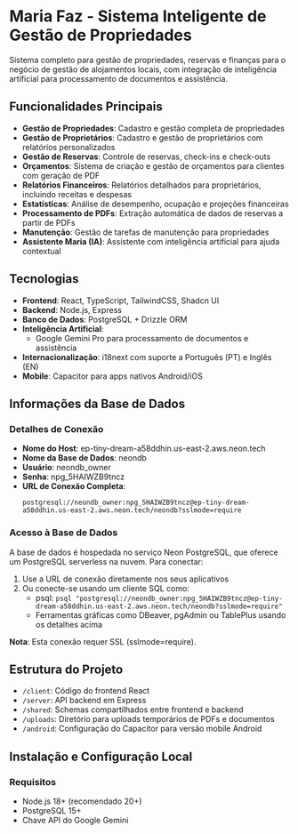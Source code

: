 # Maria Faz - Sistema Inteligente de Gestão de Propriedades

Sistema completo para gestão de propriedades, reservas e finanças para o negócio de gestão de alojamentos locais, com integração de inteligência artificial para processamento de documentos e assistência.

## Funcionalidades Principais

- **Gestão de Propriedades**: Cadastro e gestão completa de propriedades
- **Gestão de Proprietários**: Cadastro e gestão de proprietários com relatórios personalizados
- **Gestão de Reservas**: Controle de reservas, check-ins e check-outs
- **Orçamentos**: Sistema de criação e gestão de orçamentos para clientes com geração de PDF
- **Relatórios Financeiros**: Relatórios detalhados para proprietários, incluindo receitas e despesas
- **Estatísticas**: Análise de desempenho, ocupação e projeções financeiras
- **Processamento de PDFs**: Extração automática de dados de reservas a partir de PDFs
- **Manutenção**: Gestão de tarefas de manutenção para propriedades
- **Assistente Maria (IA)**: Assistente com inteligência artificial para ajuda contextual

## Tecnologias

- **Frontend**: React, TypeScript, TailwindCSS, Shadcn UI
- **Backend**: Node.js, Express
- **Banco de Dados**: PostgreSQL + Drizzle ORM
- **Inteligência Artificial**: 
  - Google Gemini Pro para processamento de documentos e assistência
- **Internacionalização**: i18next com suporte a Português (PT) e Inglês (EN)
- **Mobile**: Capacitor para apps nativos Android/iOS

## Informações da Base de Dados

### Detalhes de Conexão

- **Nome do Host**: ep-tiny-dream-a58ddhin.us-east-2.aws.neon.tech
- **Nome da Base de Dados**: neondb
- **Usuário**: neondb_owner
- **Senha**: npg_5HAIWZB9tncz
- **URL de Conexão Completa**: 
  ```
  postgresql://neondb_owner:npg_5HAIWZB9tncz@ep-tiny-dream-a58ddhin.us-east-2.aws.neon.tech/neondb?sslmode=require
  ```

### Acesso à Base de Dados

A base de dados é hospedada no serviço Neon PostgreSQL, que oferece um PostgreSQL serverless na nuvem. Para conectar:

1. Use a URL de conexão diretamente nos seus aplicativos
2. Ou conecte-se usando um cliente SQL como:
   - psql: `psql "postgresql://neondb_owner:npg_5HAIWZB9tncz@ep-tiny-dream-a58ddhin.us-east-2.aws.neon.tech/neondb?sslmode=require"`
   - Ferramentas gráficas como DBeaver, pgAdmin ou TablePlus usando os detalhes acima

**Nota**: Esta conexão requer SSL (sslmode=require).

## Estrutura do Projeto

- `/client`: Código do frontend React
- `/server`: API backend em Express
- `/shared`: Schemas compartilhados entre frontend e backend
- `/uploads`: Diretório para uploads temporários de PDFs e documentos
- `/android`: Configuração do Capacitor para versão mobile Android

## Instalação e Configuração Local

### Requisitos

- Node.js 18+ (recomendado 20+)
- PostgreSQL 15+
- Chave API do Google Gemini
